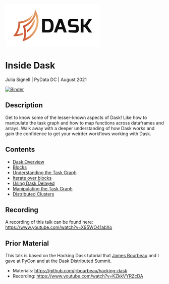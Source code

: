 <img src="images/dask_horizontal.svg"
     width="300px"
     alt="Dask logo">
     

# Inside Dask

Julia Signell | PyData DC | August 2021

[![Binder](https://mybinder.org/badge_logo.svg)](https://mybinder.org/v2/gh/jsignell/inside-dask/main?urlpath=lab)

## Description

Get to know some of the lesser-known aspects of Dask! Like how to manipulate the task graph and how to map functions across dataframes and arrays. Walk away with a deeper understanding of how Dask works and gain the confidence to get your weirder workflows working with Dask.

## Contents

* [Dask Overview](./1-overview.ipynb)
* [Blocks](./2-blocks.ipynb)
* [Understanding the Task Graph](./3-task-graphs.ipynb)
* [Iterate over blocks](./4-iterate-over-blocks.ipynb)
* [Using Dask Delayed](./5-delayed.ipynb)
* [Manipulating the Task Graph](./6-manipulate-task-graphs.ipynb)
* [Distributed Clusters](./7-distributed.ipynb)

## Recording
A recording of this talk can be found here: https://www.youtube.com/watch?v=X95WO41abXo

## Prior Material

This talk is based on the Hacking Dask tutorial that [James Bourbeau](https://github.com/jrbourbeau) and I gave at PyCon and at the Dask Distributed Summit.

* Materials: https://github.com/jrbourbeau/hacking-dask
* Recording: https://www.youtube.com/watch?v=KZkkVYRZcDA
